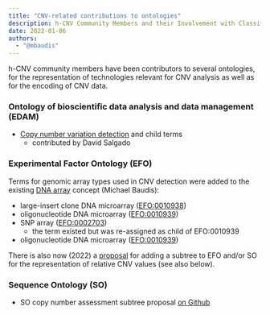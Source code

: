 ```yaml
---
title: "CNV-related contributions to ontologies"
description: h-CNV Community Members and their Involvement with Classifications and Ontologies
date: 2022-01-06
authors:
  - "@mbaudis"
---
```


h-CNV community members have been contributors to several ontologies, for the
representation of technologies relevant for CNV analysis as well as for the
encoding of CNV data.

### Ontology of bioscientific data analysis and data management (EDAM)

* [Copy number variation detection](http://edamontology.org/operation_3961) and
child terms
  - contributed by David Salgado

### Experimental Factor Ontology (EFO)

Terms for genomic array types used in CNV detection were added to the existing
[DNA array](http://www.ebi.ac.uk/efo/EFO_0002701) concept (Michael Baudis):
<!--more-->

* large-insert clone DNA microarray ([EFO:0010938](http://www.ebi.ac.uk/efo/EFO_0010938))
* oligonucleotide DNA microarray ([EFO:0010939](http://www.ebi.ac.uk/efo/EFO_0010939))
* SNP array ([EFO:0002703](http://www.ebi.ac.uk/efo/EFO_0002703))
  - the term existed but was re-assigned as child of EFO:0010939
* oligonucleotide DNA microarray ([EFO:0010939](http://www.ebi.ac.uk/efo/EFO_0010939))

There is also now (2022) a [proposal](https://github.com/EBISPOT/efo/issues/1404)
for adding a subtree to EFO and/or SO for the representation of relative CNV
values (see also below).

### Sequence Ontology (SO)

* SO copy number assessment subtree proposal [on Github](https://github.com/The-Sequence-Ontology/SO-Ontologies/issues/568)



